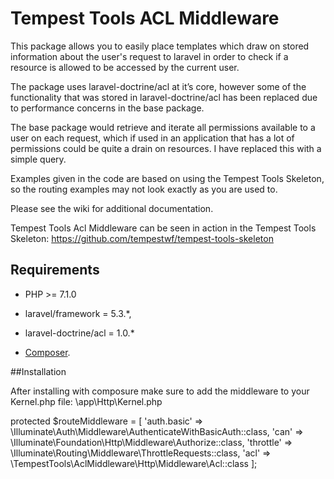 # Tempest Tools ACL Middleware
 
This package allows you to easily place templates which draw on stored information about the user's request to laravel in order to check if a resource is allowed to be accessed by the current user.
 
The package uses laravel-doctrine/acl at it’s core, however some of the functionality that was stored in laravel-doctrine/acl has been replaced due to performance concerns in the base package.
 
The base package would retrieve and iterate all permissions available to a user on each request, which if used in an application that has a lot of permissions could be quite a drain on resources. I have replaced this with a simple query.
 
Examples given in the code are based on using the Tempest Tools Skeleton, so the routing examples may not look exactly as you are used to.
 
Please see the wiki for additional documentation.
 
Tempest Tools Acl Middleware can be seen in action in the Tempest Tools Skeleton: https://github.com/tempestwf/tempest-tools-skeleton
 
 
 
## Requirements
 
* PHP >= 7.1.0
* laravel/framework = 5.3.*,
* laravel-doctrine/acl = 1.0.*
 
 
* [Composer](https://getcomposer.org/).
 
##Installation
 
After installing with composure make sure to add the middleware to your Kernel.php file:
\app\Http\Kernel.php
 
  protected $routeMiddleware = [
    'auth.basic' => \Illuminate\Auth\Middleware\AuthenticateWithBasicAuth::class,
    'can'        => \Illuminate\Foundation\Http\Middleware\Authorize::class,
    'throttle'   => \Illuminate\Routing\Middleware\ThrottleRequests::class,
    'acl' => \TempestTools\AclMiddleware\Http\Middleware\Acl::class
  ];
 
